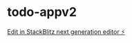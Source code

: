 # todo-appv2

[Edit in StackBlitz next generation editor ⚡️](https://stackblitz.com/~/github.com/rodrigorgv/todo-appv2)